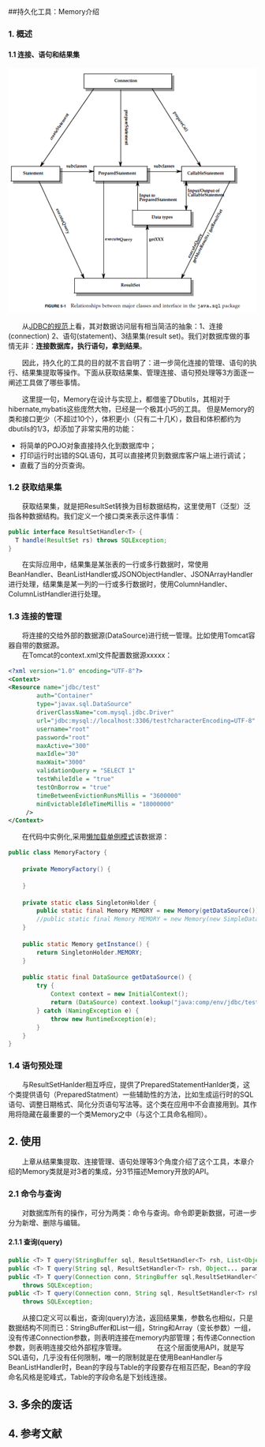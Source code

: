 ##持久化工具：Memory介绍

###	1. 概述
#### 1.1 连接、语句和结果集
![](https://github.com/bitprince/memory/blob/master/docs/jdbc.png)  

　　从[JDBC的规范](http://download.oracle.com/otndocs/jcp/jdbc-4_1-mrel-spec/index.html)上看，其对数据访问层有相当简洁的抽象：1、连接(connection) 2、语句(statement)、3结果集(result set)。我们对数据库做的事情无非：**连接数据库，执行语句，拿到结果**。

　　因此，持久化的工具的目的就不言自明了：进一步简化连接的管理、语句的执行、结果集提取等操作。下面从获取结果集、管理连接、语句预处理等3方面逐一阐述工具做了哪些事情。

　　这里提一句，Memory在设计与实现上，都借鉴了Dbutils，其相对于hibernate,mybatis这些庞然大物，已经是一个极其小巧的工具。
但是Memory的类和接口更少（不超过10个），体积更小（只有二十几K），数目和体积都约为dbutils的1/3，却添加了非常实用的功能：

  - 将简单的POJO对象直接持久化到数据库中；
  - 打印运行时出错的SQL语句，其可以直接拷贝到数据库客户端上进行调试；
  - 直截了当的分页查询。 

### 1.2 获取结果集
　　获取结果集，就是把ResultSet转换为目标数据结构，这里使用T（泛型）泛指各种数据结构。我们定义一个接口类来表示这件事情：  
  ``` java
  public interface ResultSetHandler<T> {
  	T handle(ResultSet rs) throws SQLException;
  }
  ```
　　在实际应用中，结果集是某张表的一行或多行数据时，常使用BeanHandler、BeanListHandler或JSONObjectHandler、JSONArrayHandler进行处理，结果集是某一列的一行或多行数据时，使用ColumnHandler、ColumnListHandler进行处理。 
　　
### 1.3 连接的管理

　　将连接的交给外部的数据源(DataSource)进行统一管理。比如使用Tomcat容器自带的数据源。    
　　在Tomcat的context.xml文件配置数据源xxxxx：  
	
``` xml
<?xml version="1.0" encoding="UTF-8"?> 
<Context>
<Resource name="jdbc/test" 
		auth="Container" 
		type="javax.sql.DataSource"
		driverClassName="com.mysql.jdbc.Driver"
        url="jdbc:mysql://localhost:3306/test?characterEncoding=UTF-8"
        username="root" 
		password="root" 
        maxActive="300" 
		maxIdle="30" 
		maxWait="3000"
		validationQuery = "SELECT 1"  
        testWhileIdle = "true"   
        testOnBorrow = "true" 
        timeBetweenEvictionRunsMillis = "3600000"  
        minEvictableIdleTimeMillis = "18000000"  
	 />
</Context>
```
　　在代码中实例化,采用[懒加载单例模式](http://en.wikipedia.org/wiki/Singleton_pattern#Lazy_initialization)该数据源：
``` java
public class MemoryFactory {

	private MemoryFactory() {

	}

	private static class SingletonHolder {
		public static final Memory MEMORY = new Memory(getDataSource());
		//public static final Memory MEMORY = new Memory(new SimpleDataSource());
	}

	public static Memory getInstance() {
		return SingletonHolder.MEMORY;
	}
	
	public static final DataSource getDataSource() {
		try {
			Context context = new InitialContext();
			return (DataSource) context.lookup("java:comp/env/jdbc/test");
		} catch (NamingException e) {
			throw new RuntimeException(e);
		}
	}
}

```

### 1.4 语句预处理

　　与ResultSetHanlder相互呼应，提供了PreparedStatementHanlder类，这个类提供语句（PreparedStatment）一些辅助性的方法，比如生成运行时的SQL语句、调整日期格式、简化分页语句写法等。这个类在应用中不会直接用到。其作用将隐藏在最重要的一个类Memory之中（与这个工具命名相同）。
  
## 2.	使用 
　　上章从结果集提取、连接管理、语句处理等3个角度介绍了这个工具，本章介绍的Memory类就是对3者的集成，分3节描述Memory开放的API。
### 2.1	命令与查询
　　对数据库所有的操作，可分为两类：命令与查询。命令即更新数据，可进一步分为新增、删除与编辑。
　　
#### 2.1.1 查询(query)
``` java
public <T> T query(StringBuffer sql, ResultSetHandler<T> rsh, List<Object> params) throws SQLException;
public <T> T query(String sql, ResultSetHandler<T> rsh, Object... params) throws SQLException;
public <T> T query(Connection conn, StringBuffer sql,ResultSetHandler<T> rsh, List<Object> params) 
	throws SQLException;
public <T> T query(Connection conn, String sql, ResultSetHandler<T> rsh, Object... params) 
	throws SQLException;
```
　　从接口定义可以看出，查询(query)方法，返回结果集，参数名也相似，只是数据结构不同而已：StringBuffer和List一组，String和Array（变长参数）一组，没有传递Connection参数，则表明连接在memory内部管理；有传递Connection参数，则表明连接交给外部程序管理。
　　
　　在这个层面使用API，就是写SQL语句，几乎没有任何限制，唯一的限制就是在使用BeanHandler与BeanListHandler时，Bean的字段与Table的字段要存在相互匹配，Bean的字段命名风格是驼峰式，Table的字段命名是下划线连接。


##	3.	多余的废话

##	4. 参考文献



